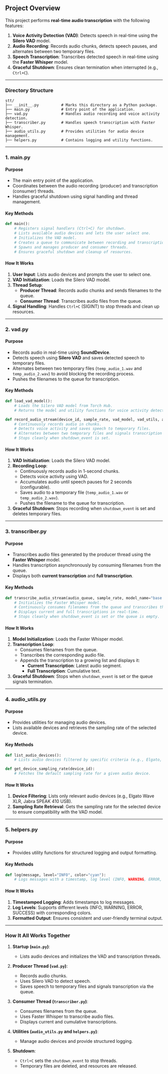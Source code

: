 ## **Project Overview**

This project performs **real-time audio transcription** with the following features:
1. **Voice Activity Detection (VAD)**: Detects speech in real-time using the **Silero VAD** model.
2. **Audio Recording**: Records audio chunks, detects speech pauses, and alternates between two temporary files.
3. **Speech Transcription**: Transcribes detected speech in real-time using the **Faster Whisper** model.
4. **Graceful Shutdown**: Ensures clean termination when interrupted (e.g., `Ctrl+C`).

---

### **Directory Structure**
```plaintext
stt/
├── __init__.py          # Marks this directory as a Python package.
├── main.py              # Entry point of the application.
├── vad.py               # Handles audio recording and voice activity detection.
├── transcriber.py       # Handles speech transcription with Faster Whisper.
├── audio_utils.py       # Provides utilities for audio device management.
├── helpers.py           # Contains logging and utility functions.
```

---

### **1. main.py**

#### **Purpose**
- The main entry point of the application.
- Coordinates between the audio recording (producer) and transcription (consumer) threads.
- Handles graceful shutdown using signal handling and thread management.

#### **Key Methods**
```python
def main():
    # Registers signal handlers (Ctrl+C) for shutdown.
    # Lists available audio devices and lets the user select one.
    # Initializes the VAD model.
    # Creates a queue to communicate between recording and transcription threads.
    # Spawns and manages producer and consumer threads.
    # Ensures graceful shutdown and cleanup of resources.
```

#### **How It Works**
1. **User Input**: Lists audio devices and prompts the user to select one.
2. **VAD Initialization**: Loads the Silero VAD model.
3. **Thread Setup**:
   - **Producer Thread**: Records audio chunks and sends filenames to the queue.
   - **Consumer Thread**: Transcribes audio files from the queue.
4. **Signal Handling**: Handles `Ctrl+C` (SIGINT) to stop threads and clean up resources.

---

### **2. vad.py**

#### **Purpose**
- Records audio in real-time using **SoundDevice**.
- Detects speech using **Silero VAD** and saves detected speech to temporary files.
- Alternates between two temporary files (`temp_audio_1.wav` and `temp_audio_2.wav`) to avoid blocking the recording process.
- Pushes the filenames to the queue for transcription.

#### **Key Methods**
```python
def load_vad_model():
    # Loads the Silero VAD model from Torch Hub.
    # Returns the model and utility functions for voice activity detection.

def record_audio_stream(device_id, sample_rate, vad_model, vad_utils, audio_queue, shutdown_event):
    # Continuously records audio in chunks.
    # Detects voice activity and saves speech to temporary files.
    # Alternates between two temporary files and signals transcription via the queue.
    # Stops cleanly when shutdown_event is set.
```

#### **How It Works**
1. **VAD Initialization**: Loads the Silero VAD model.
2. **Recording Loop**:
   - Continuously records audio in 1-second chunks.
   - Detects voice activity using VAD.
   - Accumulates audio until speech pauses for 2 seconds (configurable).
   - Saves audio to a temporary file (`temp_audio_1.wav` or `temp_audio_2.wav`).
   - Pushes the filename to the queue for transcription.
3. **Graceful Shutdown**: Stops recording when `shutdown_event` is set and deletes temporary files.

---

### **3. transcriber.py**

#### **Purpose**
- Transcribes audio files generated by the producer thread using the **Faster Whisper** model.
- Handles transcription asynchronously by consuming filenames from the queue.
- Displays both **current transcription** and **full transcription**.

#### **Key Methods**
```python
def transcribe_audio_stream(audio_queue, sample_rate, model_name="base.en", device="cuda", shutdown_event=None):
    # Initializes the Faster Whisper model.
    # Continuously consumes filenames from the queue and transcribes the audio files.
    # Displays current and full transcriptions in real-time.
    # Stops cleanly when shutdown_event is set or the queue is empty.
```

#### **How It Works**
1. **Model Initialization**: Loads the Faster Whisper model.
2. **Transcription Loop**:
   - Consumes filenames from the queue.
   - Transcribes the corresponding audio file.
   - Appends the transcription to a growing list and displays it:
     - **Current Transcription**: Latest audio segment.
     - **Full Transcription**: Cumulative text.
3. **Graceful Shutdown**: Stops when `shutdown_event` is set or the queue signals termination.

---

### **4. audio_utils.py**

#### **Purpose**
- Provides utilities for managing audio devices.
- Lists available devices and retrieves the sampling rate of the selected device.

#### **Key Methods**
```python
def list_audio_devices():
    # Lists audio devices filtered by specific criteria (e.g., Elgato, Jabra).

def get_device_sampling_rate(device_id):
    # Fetches the default sampling rate for a given audio device.
```

#### **How It Works**
1. **Device Filtering**: Lists only relevant audio devices (e.g., Elgato Wave XLR, Jabra SPEAK 410 USB).
2. **Sampling Rate Retrieval**: Gets the sampling rate for the selected device to ensure compatibility with the VAD model.

---

### **5. helpers.py**

#### **Purpose**
- Provides utility functions for structured logging and output formatting.

#### **Key Methods**
```python
def log(message, level="INFO", color="cyan"):
    # Logs messages with a timestamp, log level (INFO, WARNING, ERROR, SUCCESS), and color.
```

#### **How It Works**
1. **Timestamped Logging**: Adds timestamps to log messages.
2. **Log Levels**: Supports different levels (INFO, WARNING, ERROR, SUCCESS) with corresponding colors.
3. **Formatted Output**: Ensures consistent and user-friendly terminal output.

---

### **How It All Works Together**

1. **Startup (`main.py`)**:
   - Lists audio devices and initializes the VAD and transcription threads.

2. **Producer Thread (`vad.py`)**:
   - Records audio chunks.
   - Uses Silero VAD to detect speech.
   - Saves speech to temporary files and signals transcription via the queue.

3. **Consumer Thread (`transcriber.py`)**:
   - Consumes filenames from the queue.
   - Uses Faster Whisper to transcribe audio files.
   - Displays current and cumulative transcriptions.

4. **Utilities (`audio_utils.py` and `helpers.py`)**:
   - Manage audio devices and provide structured logging.

5. **Shutdown**:
   - `Ctrl+C` sets the `shutdown_event` to stop threads.
   - Temporary files are deleted, and resources are released.
